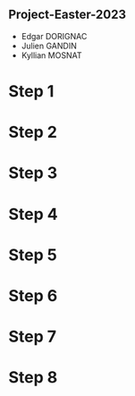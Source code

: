 ## Project-Easter-2023

- Edgar DORIGNAC
- Julien GANDIN
- Kyllian MOSNAT

# Step 1    

# Step 2

# Step 3

# Step 4

# Step 5

# Step 6

# Step 7

# Step 8